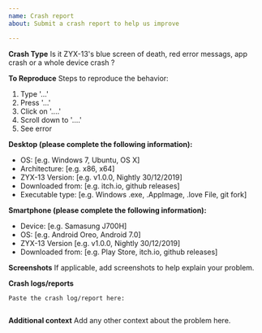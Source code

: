 ```yaml
---
name: Crash report
about: Submit a crash report to help us improve

---
```


**Crash Type**
Is it ZYX-13's blue screen of death, red error messags, app crash or a whole device crash ?

**To Reproduce**
Steps to reproduce the behavior:
1. Type '...'
2. Press '...'
3. Click on '....'
4. Scroll down to '....'
5. See error

**Desktop (please complete the following information):**
 - OS: [e.g. Windows 7, Ubuntu, OS X]
 - Architecture: [e.g. x86, x64]
 - ZYX-13 Version: [e.g. v1.0.0, Nightly 30/12/2019]
 - Downloaded from: [e.g. itch.io, github releases]
 - Executable type: [e.g. Windows .exe, .AppImage, .love File, git fork]

**Smartphone (please complete the following information):**
 - Device: [e.g. Samasung J700H]
 - OS: [e.g. Android Oreo, Android 7.0]
 - ZYX-13 Version [e.g. v1.0.0, Nightly 30/12/2019]
 - Downloaded from: [e.g. Play Store, itch.io, github releases]

**Screenshots**
If applicable, add screenshots to help explain your problem.

**Crash logs/reports**
```
Paste the crash log/report here:


```

**Additional context**
Add any other context about the problem here.
